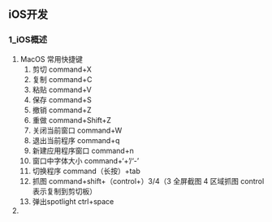## iOS开发


### 1_iOS概述

1. MacOS 常用快捷键
	1. 剪切 command+X
	2. 复制 command+C
	3. 粘贴 command+V
	4. 保存 command+S
	5. 撤销 command+Z
	6. 重做 command+Shift+Z
	7. 关闭当前窗口 command+W
	8. 退出当前程序 command+q
	9. 新建应用程序窗口 command+n
	10. 窗口中字体大小 command+‘+’/‘-’
	11. 切换程序 command（长按）+tab
	12. 抓图 command+shift+（control+）3/4（3 全屏截图 4 区域抓图 control表示复制到剪切板）
	13. 弹出spotlight ctrl+space
2.
